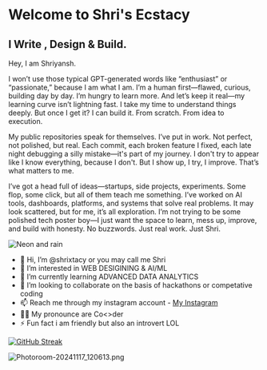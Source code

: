 # Welcome to Shri's Ecstacy
## I Write , Design & Build.
Hey, I am Shriyansh.

I won’t use those typical GPT-generated words like “enthusiast” or “passionate,” because I am what I am. I’m a human first—flawed, curious, building day by day. I’m hungry to learn more. And let’s keep it real—my learning curve isn’t lightning fast. I take my time to understand things deeply. But once I get it? I can build it. From scratch. From idea to execution.

My public repositories speak for themselves. I’ve put in work. Not perfect, not polished, but real. Each commit, each broken feature I fixed, each late night debugging a silly mistake—it's part of my journey. I don't try to appear like I know everything, because I don't. But I show up, I try, I improve. That’s what matters to me.

I’ve got a head full of ideas—startups, side projects, experiments. Some flop, some click, but all of them teach me something. I’ve worked on AI tools, dashboards, platforms, and systems that solve real problems. It may look scattered, but for me, it’s all exploration. I’m not trying to be some polished tech poster boy—I just want the space to learn, mess up, improve, and build with honesty. No buzzwords. Just real work. Just Shri.

![Neon and rain](https://github.com/user-attachments/assets/5eb1e65b-a810-4078-9b69-96450ec02103)
- 👋 Hi, I’m @shrixtacy or you may call me Shri
- 👀 I’m interested in WEB DESIGINING & AI/ML
- 🌱 I’m currently learning ADVANCED DATA ANALYTICS
- 💞️ I’m looking to collaborate on the basis of hackathons or competative coding 
- 📫 Reach me through my instagram account - [My Instagram](https://www.instagram.com/obs1ruct/)
- 🧑‍💻 My pronounce are Co<>der 
- ⚡ Fun fact i am friendly but also an introvert LOL
  
[![GitHub Streak](https://github-readme-streak-stats.herokuapp.com?user=shrixtacy&theme=dark)](https://git.io/streak-stats)
  
![Photoroom-20241117_120613.png](https://github.com/user-attachments/assets/c34ca7a1-3a81-405f-9ffe-35716bb41196)

<!---

shrixtacy/shrixtacy is a ✨ special ✨ repository because its `README.md` (this file) appears on your GitHub profile.
You can click the Preview link to take a look at your changes
--->
